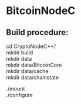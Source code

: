 # BitcoinNodeC

## Build procedure:

cd CryptoNodeC++/ <br>
mkdir build <br>
mkdir data <br>
mkdir data/BitcoinCore <br>
mkdir data/cache <br>
mkdir data/chainstate <br>

./mount <br>
./configure <br>
